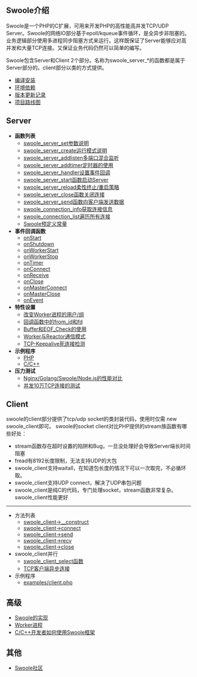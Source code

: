 Swoole介绍
-----
Swoole是一个PHP的C扩展，可用来开发PHP的高性能高并发TCP/UDP Server。Swoole的网络IO部分基于epoll/kqueue事件循环，是全异步非阻塞的。 业务逻辑部分使用多进程同步阻塞方式来运行。这样既保证了Server能够应对高并发和大量TCP连接。又保证业务代码仍然可以简单的编写。

Swoole包含Server和Client 2个部分。名称为swoole_server_*的函数都是属于Server部分的。client部分以类的方式提供。  

* [编译安装](install.md)
* [环境依赖](dependency.md)
* [版本更新记录](project/change_log.md)
* [项目路线图](project/road_map.md)

Server
-----
* **函数列表**
    * [swoole_server_set参数说明](setting.md)
    * [swoole_server_create运行模式说明](factory_mode.md)
    * [swoole_server_addlisten多端口混合监听](addlisten.md)
    * [swoole_server_addtimer定时器的使用](timer.md)
    * [swoole_server_handler设置事件回调](event_handler.md)
    * [swoole_server_start函数启动Server](server/start.md)
    * [swoole_server_reload柔性终止/重启策略](reload.md)
    * [swoole_server_close函数关闭连接](server/close.md)
    * [swoole_server_send函数向客户端发送数据](server/send.md)
    * [swoole_connection_info获取连接信息](connection_info.md)
    * [swoole_connection_list遍历所有连接](connection_list.md)
    * [Swoole预定义常量](define.md)        
* **事件回调函数**  
    * [onStart](event/onStart.md)
    * [onShutdown](event/onShutdown.md)
    * [onWorkerStart](event/onWorkerStart.md)
    * [onWorkerStop](event/onWorkerStop.md)
    * [onTimer](event/onTimer.md)
    * [onConnect](event/onConnect.md)
    * [onReceive](event/onReceive.md)
    * [onClose](event/onClose.md)
    * [onMasterConnect](event/onMasterConnect.md)
    * [onMasterClose](event/onMasterClose.md)
    * [onEvent](event/onEvent.md)        
* **特性设置**
    * [改变Worker进程的用户/组](user.md)
    * [回调函数中的from_id和fd](fd.md)
    * [Buffer和EOF_Check的使用](buffer.md) 
    * [Worker与Reactor通信模式](dispatch_mod.md)
    * [TCP-Keepalive死连接检测](tcp_keepalive.md)        
* **示例程序**
    * [PHP](https://github.com/matyhtf/swoole/blob/master/examples/server.php)
    * [C/C++](https://github.com/matyhtf/swoole/blob/master/examples/server.c)    
* **压力测试**
    * [Nginx/Golang/Swoole/Node.js的性能对比](bench.md) 
    * [并发10万TCP连接的测试](c100k.md)

Client
-----
swoole的client部分提供了tcp/udp socket的类封装代码，使用时仅需 new swoole_client即可。
swoole的socket client对比PHP提供的stream族函数有哪些好处：

* stream函数存在超时设置的陷阱和Bug，一旦没处理好会导致Server端长时间阻塞
* fread有8192长度限制，无法支持UDP的大包
* swoole_client支持waitall，在知道包长度的情况下可以一次取完，不必循环取。
* swoole_client支持UDP connect，解决了UDP串包问题
* swoole_client是纯C的代码，专门处理socket，stream函数非常复杂。swoole_client性能更好  

-----
* 方法列表
    * [swoole_client->__construct](client/construct.md)
    * [swoole_client->connect](client/connect.md)
    * [swoole_client->send](client/send.md)
    * [swoole_client->recv](client/recv.md)
    * [swoole_client->close](client/close.md)
* swoole_client并行
    * [swoole_client_select函数](client/select.md)
    * [TCP客户端异步连接](client/async_connect.md)
* 示例程序
    * [examples/client.php](https://github.com/matyhtf/swoole/blob/master/examples/client.php)


高级
-----
* [Swoole的实现](swoole.md)
* [Worker进程](worker.md)
* [C/C++开发者如何使用Swoole框架](use_c.md)

其他
-----
* [Swoole社区](community.md)
